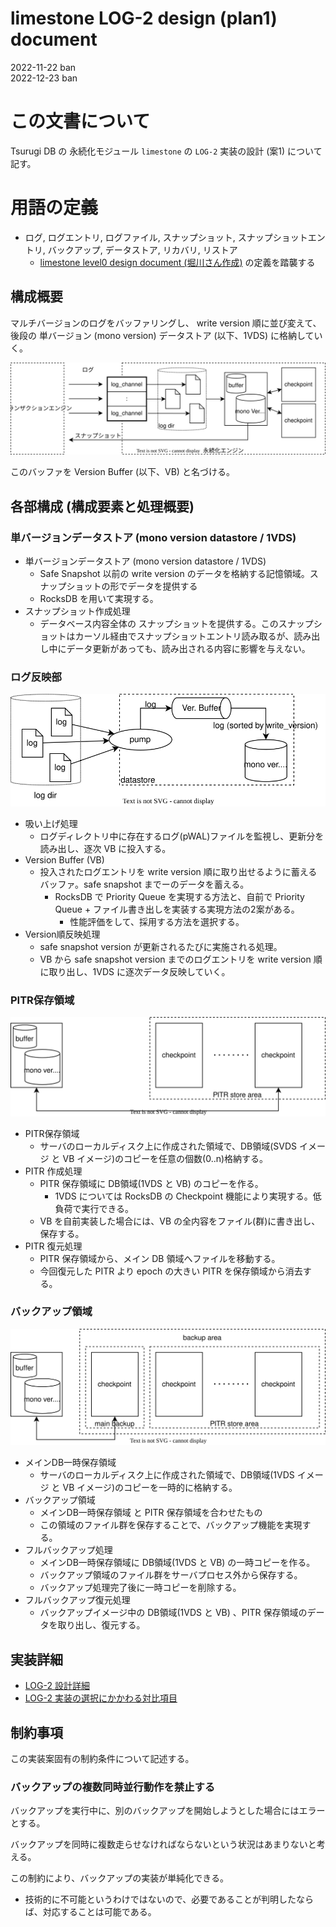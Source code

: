 # limestone LOG-2 design (plan1) document

2022-11-22 ban  
2022-12-23 ban

# この文書について

Tsurugi DB の 永続化モジュール `limestone` の `LOG-2` 実装の設計 (案1) について記す。

# 用語の定義

* ログ, ログエントリ, ログファイル, スナップショット, スナップショットエントリ, バックアップ, データストア, リカバリ, リストア
    * [limestone level0 design document (堀川さん作成)](./20220906-limestone-level0_ja.md) の定義を踏襲する


## 構成概要

マルチバージョンのログをバッファリングし、 write version 順に並び変えて、後段の 単バージョン (mono version) データストア (以下、1VDS) に格納していく。

![概略構成図](module.drawio.svg)

このバッファを Version Buffer (以下、VB) と名づける。

## 各部構成 (構成要素と処理概要)

### 単バージョンデータストア (mono version datastore / 1VDS)

<!-- mono version を MV と略すとむしろ multi version のように見える -->

* 単バージョンデータストア (mono version datastore / 1VDS)
    * Safe Snapshot 以前の write version のデータを格納する記憶領域。スナップショットの形でデータを提供する
    * RocksDB を用いて実現する。 
* スナップショット作成処理
    * データベース内容全体の スナップショットを提供する。このスナップショットはカーソル経由でスナップショットエントリ読み取るが、読み出し中にデータ更新があっても、読み出される内容に影響を与えない。
<!--
    * まず VB からの未反映のデータを処理する。
        * snapshot が多少古くてもよい場合には省略することもある
-->

### ログ反映部

![ログ反映部](sync-process.drawio.svg)

* 吸い上げ処理
    * ログディレクトリ中に存在するログ(pWAL)ファイルを監視し、更新分を読み出し、逐次 VB に投入する。
* Version Buffer (VB)
    * 投入されたログエントリを write version 順に取り出せるように蓄えるバッファ。safe snapshot までーのデータを蓄える。
        * RocksDB で Priority Queue を実現する方法と、自前で Priority Queue + ファイル書き出しを実装する実現方法の2案がある。
            * 性能評価をして、採用する方法を選択する。
* Version順反映処理
    * safe snapshot version が更新されるたびに実施される処理。
    * VB から safe snapshot version までのログエントリを write version 順に取り出し、1VDS に逐次データ反映していく。

### PITR保存領域

![PITR保存領域](backup2.drawio.svg)

* PITR保存領域
    * サーバのローカルディスク上に作成された領域で、DB領域(SVDS イメージ と VB イメージ)のコピーを任意の個数(0..n)格納する。
* PITR 作成処理
    * PITR 保存領域に DB領域(1VDS と VB) のコピーを作る。
        * 1VDS については RocksDB の Checkpoint 機能により実現する。低負荷で実行できる。
    * VB を自前実装した場合には、VB の全内容をファイル(群)に書き出し、保存する。
* PITR 復元処理
    * PITR 保存領域から、メイン DB 領域へファイルを移動する。
    * 今回復元した PITR より epoch の大きい PITR を保存領域から消去する。

### バックアップ領域

![バックアップ領域](backup3.drawio.svg)

* メインDB一時保存領域
    * サーバのローカルディスク上に作成された領域で、DB領域(1VDS イメージ と VB イメージ)のコピーを一時的に格納する。
* バックアップ領域
    * メインDB一時保存領域 と PITR 保存領域を合わせたもの
    * この領域のファイル群を保存することで、バックアップ機能を実現する。
* フルバックアップ処理
    * メインDB一時保存領域に DB領域(1VDS と VB) の一時コピーを作る。
    * バックアップ領域のファイル群をサーバプロセス外から保存する。
    * バックアップ処理完了後に一時コピーを削除する。
* フルバックアップ復元処理
    * バックアップイメージ中の DB領域(1VDS と VB) 、PITR 保存領域のデータを取り出し、復元する。

## 実装詳細

* [LOG-2 設計詳細](./log2-implementation-detail.md)
* [LOG-2 実装の選択にかかわる対比項目](./implementation-choice.md)

## 制約事項

この実装案固有の制約条件について記述する。

### バックアップの複数同時並行動作を禁止する

バックアップを実行中に、別のバックアップを開始しようとした場合にはエラーとする。

バックアップを同時に複数走らせなければならないという状況はあまりないと考える。

この制約により、バックアップの実装が単純化できる。
* 技術的に不可能というわけではないので、必要であることが判明したならば、対応することは可能である。

